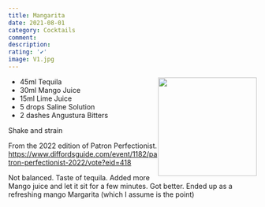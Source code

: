 ```yaml
---
title: Mangarita
date: 2021-08-01
category: Cocktails
comment: 
description: 
rating: '✔'
image: V1.jpg
---
```


<img src="v1.jpg" width="200px" height="200px" style="float: right;">

 - 45ml Tequila
 - 30ml Mango Juice
 - 15ml Lime Juice
 - 5 drops Saline Solution
 - 2 dashes Angustura Bitters

Shake and strain

From the 2022 edition of Patron Perfectionist. 
https://www.diffordsguide.com/event/1182/patron-perfectionist-2022/vote?eid=418


Not balanced. Taste of tequila. Added more Mango juice and let it sit for a few minutes. Got better. Ended up as a refreshing mango Margarita (which I assume is the point)

<p style="clear: right; display: block;"></p>

[v1]: V1.jpg